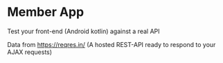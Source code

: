 # Member App

Test your front-end (Android kotlin) against a real API

Data from https://reqres.in/ (A hosted REST-API ready to respond to your AJAX requests)

